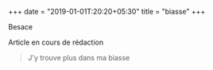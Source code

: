 +++
date = "2019-01-01T:20:20+05:30"
title = "biasse"
+++

Besace
<!--more-->
Article en cours de rédaction

> J'y trouve plus dans ma biasse
